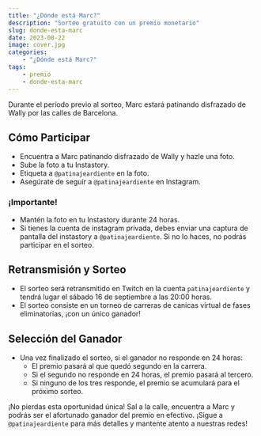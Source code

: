```yaml
---
title: "¿Dónde está Marc?"
description: "Sorteo gratuito con un premio monetario"
slug: donde-esta-marc
date: 2023-08-22
image: cover.jpg
categories:
    - "¿Dónde está Marc?"
tags:
    - premio
    - donde-esta-marc
---
```


Durante el período previo al sorteo, Marc estará patinando disfrazado de Wally por las calles de Barcelona.

## Cómo Participar

- Encuentra a Marc patinando disfrazado de Wally y hazle una foto.
- Sube la foto a tu Instastory.
- Etiqueta a `@patinajeardiente` en la foto.
- Asegúrate de seguir a `@patinajeardiente` en Instagram.

### ¡Importante!

- Mantén la foto en tu Instastory durante 24 horas.
- Si tienes la cuenta de instagram privada, debes enviar una captura de pantalla del instastory a `@patinajeardiente`. Si no lo haces, no podrás participar en el sorteo.

## Retransmisión y Sorteo

- El sorteo será retransmitido en Twitch en la cuenta `patinajeardiente` y tendrá lugar el sábado 16 de septiembre a las 20:00 horas.
- El sorteo consiste en un torneo de carreras de canicas virtual de fases eliminatorias, ¡con un único ganador!

## Selección del Ganador

- Una vez finalizado el sorteo, si el ganador no responde en 24 horas:
  - El premio pasará al que quedó segundo en la carrera.
  - Si el segundo no responde en 24 horas, el premio pasará al tercero.
  - Si ninguno de los tres responde, el premio se acumulará para el próximo sorteo.

¡No pierdas esta oportunidad única! Sal a la calle, encuentra a Marc y podrás ser el afortunado ganador del premio en efectivo. ¡Sigue a `@patinajeardiente` para más detalles y mantente atento a nuestras redes!
